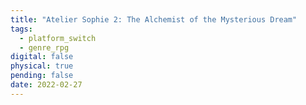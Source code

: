 ```yaml
---
title: "Atelier Sophie 2: The Alchemist of the Mysterious Dream"
tags:
  - platform_switch
  - genre_rpg
digital: false
physical: true
pending: false
date: 2022-02-27
---
```

